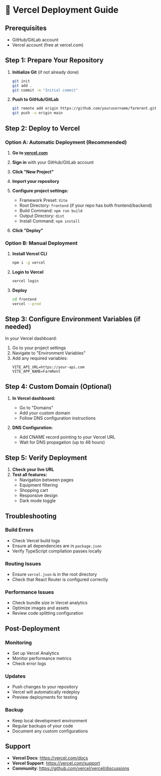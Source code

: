 # 🚀 Vercel Deployment Guide

## Prerequisites
- GitHub/GitLab account
- Vercel account (free at vercel.com)

## Step 1: Prepare Your Repository

1. **Initialize Git** (if not already done)
   ```bash
   git init
   git add .
   git commit -m "Initial commit"
   ```

2. **Push to GitHub/GitLab**
   ```bash
   git remote add origin https://github.com/yourusername/farmrent.git
   git push -u origin main
   ```

## Step 2: Deploy to Vercel

### Option A: Automatic Deployment (Recommended)

1. **Go to [vercel.com](https://vercel.com)**
2. **Sign in** with your GitHub/GitLab account
3. **Click "New Project"**
4. **Import your repository**
5. **Configure project settings:**
   - Framework Preset: `Vite`
   - Root Directory: `frontend` (if your repo has both frontend/backend)
   - Build Command: `npm run build`
   - Output Directory: `dist`
   - Install Command: `npm install`

6. **Click "Deploy"**

### Option B: Manual Deployment

1. **Install Vercel CLI**
   ```bash
   npm i -g vercel
   ```

2. **Login to Vercel**
   ```bash
   vercel login
   ```

3. **Deploy**
   ```bash
   cd frontend
   vercel --prod
   ```

## Step 3: Configure Environment Variables (if needed)

In your Vercel dashboard:
1. Go to your project settings
2. Navigate to "Environment Variables"
3. Add any required variables:
   ```
   VITE_API_URL=https://your-api.com
   VITE_APP_NAME=FarmRent
   ```

## Step 4: Custom Domain (Optional)

1. **In Vercel dashboard:**
   - Go to "Domains"
   - Add your custom domain
   - Follow DNS configuration instructions

2. **DNS Configuration:**
   - Add CNAME record pointing to your Vercel URL
   - Wait for DNS propagation (up to 48 hours)

## Step 5: Verify Deployment

1. **Check your live URL**
2. **Test all features:**
   - Navigation between pages
   - Equipment filtering
   - Shopping cart
   - Responsive design
   - Dark mode toggle

## Troubleshooting

### Build Errors
- Check Vercel build logs
- Ensure all dependencies are in `package.json`
- Verify TypeScript compilation passes locally

### Routing Issues
- Ensure `vercel.json` is in the root directory
- Check that React Router is configured correctly

### Performance Issues
- Check bundle size in Vercel analytics
- Optimize images and assets
- Review code splitting configuration

## Post-Deployment

### Monitoring
- Set up Vercel Analytics
- Monitor performance metrics
- Check error logs

### Updates
- Push changes to your repository
- Vercel will automatically redeploy
- Preview deployments for testing

### Backup
- Keep local development environment
- Regular backups of your code
- Document any custom configurations

## Support

- **Vercel Docs**: https://vercel.com/docs
- **Vercel Support**: https://vercel.com/support
- **Community**: https://github.com/vercel/vercel/discussions
